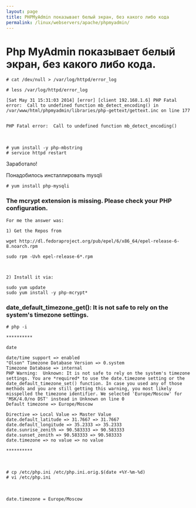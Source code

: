 ```yaml
---
layout: page
title: PHPMyAdmin показывает белый экран, без какого либо кода
permalink: /linux/webservers/apache/phpmyadmin/
---
```




# Php MyAdmin показывает белый экран, без какого либо кода.


    # cat /dev/null > /var/log/httpd/error_log

    # less /var/log/httpd/error_log

    [Sat May 31 15:31:03 2014] [error] [client 192.168.1.6] PHP Fatal error:  Call to undefined function mb_detect_encoding() in /var/www/html/phpmyadmin/libraries/php-gettext/gettext.inc on line 177


    PHP Fatal error:  Call to undefined function mb_detect_encoding()


<br/>

    # yum install -y php-mbstring
    # service httpd restart


Заработало!


Понадобилось инсталлировать mysqli

    # yum install php-mysqli



### The mcrypt extension is missing. Please check your PHP configuration.


    For me the answer was:

    1) Get the Repos from

    wget http://dl.fedoraproject.org/pub/epel/6/x86_64/epel-release-6-8.noarch.rpm

    sudo rpm -Uvh epel-release-6*.rpm



    2) Install it via:

    sudo yum update
    sudo yum install -y php-mcrypt*

<!--
3) Edit the mcrypt.ini

cp /etc/php.d/mcrypt.ini /etc/php.d/mcrypt.ini.orig


vi /etc/php.d/mcrypt.ini

Нужно добавить:
extension=/usr/lib64/php/modules/mcrypt.so

sudo service httpd restart

-->


### date_default_timezone_get(): It is not safe to rely on the system's timezone settings.


    # php -i

    **********

    date

    date/time support => enabled
    "Olson" Timezone Database Version => 0.system
    Timezone Database => internal
    PHP Warning:  Unknown: It is not safe to rely on the system's timezone settings. You are *required* to use the date.timezone setting or the date_default_timezone_set() function. In case you used any of those methods and you are still getting this warning, you most likely misspelled the timezone identifier. We selected 'Europe/Moscow' for 'MSK/4.0/no DST' instead in Unknown on line 0
    Default timezone => Europe/Moscow

    Directive => Local Value => Master Value
    date.default_latitude => 31.7667 => 31.7667
    date.default_longitude => 35.2333 => 35.2333
    date.sunrise_zenith => 90.583333 => 90.583333
    date.sunset_zenith => 90.583333 => 90.583333
    date.timezone => no value => no value

    **********


<br/>

    # cp /etc/php.ini /etc/php.ini.orig.$(date +%Y-%m-%d)
    # vi /etc/php.ini


<br/>

    date.timezone = Europe/Moscow



<!--
	wget http://rpms.famillecollet.com/enterprise/remi-release-6.rpm
	sudo rpm -Uvh remi-release-6*.rpm
-->
